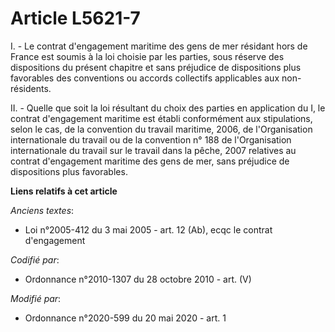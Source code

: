 # Article L5621-7

I. - Le contrat d'engagement maritime des gens de mer résidant hors de France est soumis à la loi choisie par les parties,
sous réserve des dispositions du présent chapitre et sans préjudice de dispositions plus favorables des conventions ou
accords collectifs applicables aux non-résidents.

II. - Quelle que soit la loi résultant du choix des parties en application du I, le contrat d'engagement maritime est établi
conformément aux stipulations, selon le cas, de la convention du travail maritime, 2006, de l'Organisation internationale du
travail ou de la convention n° 188 de l'Organisation internationale du travail sur le travail dans la pêche, 2007 relatives
au contrat d'engagement maritime des gens de mer, sans préjudice de dispositions plus favorables.

**Liens relatifs à cet article**

_Anciens textes_:

  - Loi n°2005-412 du 3 mai 2005 - art. 12 (Ab), ecqc le contrat d'engagement

_Codifié par_:

  - Ordonnance n°2010-1307 du 28 octobre 2010 - art. (V)

_Modifié par_:

  - Ordonnance n°2020-599 du 20 mai 2020 - art. 1
